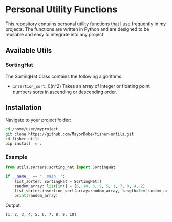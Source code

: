 # Personal Utility Functions

This repository contains personal utility functions that I use frequently in my projects. The functions are written in Python and are designed to be reusable and easy to integrate into any project.

## Available Utils

### SortingHat

The SortingHat Class contains the following algorithms.
* `insertion_sort`:  0(n^2) Takes an array of integer or floating point numbers sorts in ascending or descending order.

## Installation
Navigate to your project folder:
```bash
cd /home/user/myproject
git clone https://github.com/MayorDobe/fisher-untils.git
cd fisher-utils
pip install -e .
```
### Example
```python
from utils.sorters.sorting_hat import SortingHat

if __name__ == "__main__":
    list_sorter: SortingHat = SortingHat()
    random_array: list[int] = [6, 10, 3, 9, 5, 1, 7, 8, 4, 2]
    list_sorter.insertion_sort(array=random_array, length=len(random_array))
    print(random_array)
```
Output:
```bash
[1, 2, 3, 4, 5, 6, 7, 8, 9, 10]
```
